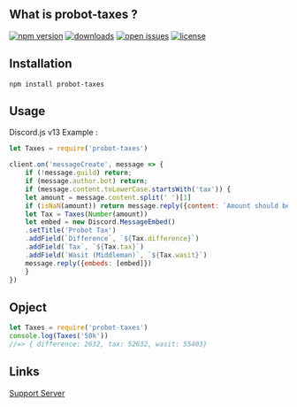 ## What is probot-taxes ?

[![npm version](https://badge.fury.io/js/probot-taxes.svg)](https://npmjs.org/package/probot-taxes)  [![downloads](https://img.shields.io/npm/dw/probot-taxes.svg)](https://npmjs.org/package/probot-taxes)  [![open issues](https://img.shields.io/github/issues-raw/dbartholomae/probot-taxes.svg)](https://github.com/dbartholomae/probot-taxes/issues)  [![license](https://img.shields.io/github/license/dbartholomae/probot-taxes.svg)](https://github.com/dbartholomae/probot-taxes/blob/master/LICENSE)

## Installation
```
npm install probot-taxes
```

## Usage
Discord.js v13 Example :
```js
let Taxes = require('probot-taxes')

client.on('messageCreate', message => {
    if (!message.guild) return;
    if (message.author.bot) return;
    if (message.content.toLowerCase.startsWith('tax')) {
    let amount = message.content.split(' ')[1]
    if (isNaN(amount)) return message.reply({content: `Amount should be a number .`})
    let Tax = Taxes(Number(amount))
    let embed = new Discord.MessageEmbed()
    .setTitle('Probot Tax')
    .addField(`Difference`, `${Tax.difference}`)
    .addField(`Tax`, `${Tax.tax}`)
    .addField(`Wasit (Middleman)`, `${Tax.wasit}`)
    message.reply({embeds: [embed]})
    }
})
```
## Opject
```js
let Taxes = require('probot-taxes')
console.log(Taxes('50k'))
//=> { difference: 2632, tax: 52632, wasit: 55403}
```
## Links
[Support Server](https://discord.gg/holy-s)
